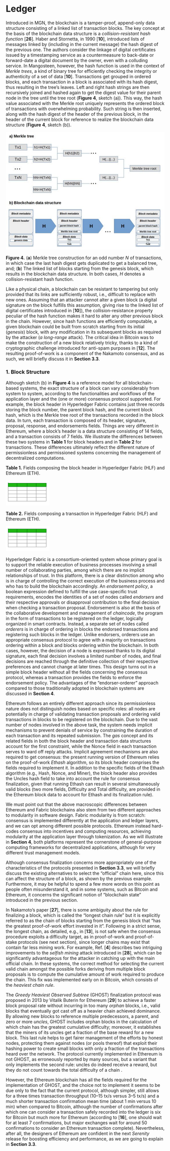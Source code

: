 # Ledger

Introduced in MGN, the blockchain is a tamper-proof, append-only data structure consisting of a linked list of transaction blocks. The key concept at the basis of the blockchain data structure is a _collision-resistant hash function_ \[**26**]. Haber and Stornetta, in 1990 \[**10**], introduced lists of messages linked by (including in the current message) the hash digest of the previous one. The authors consider the linkage of digital certificates issued by a timestamping service as a countermeasure to back-date or forward-date a digital document by the owner, even with a colluding service. In Mangosteen, however, the hash function is used in the context of _Merkle trees_, a kind of binary tree for efficiently checking the integrity or authenticity of a set of data \[**10**]. Transactions get grouped in ordered blocks, and each transaction in a block is associated with its hash digest, thus resulting in the tree’s leaves. Left and right hash strings are then recursively joined and hashed again to get the digest value for their parent node in the tree until the tree root (**Figure 4**, sketch (a)). This way, the hash value associated with the Merkle root uniquely represents the ordered block of transactions with overwhelming probability. Such string is then inserted, along with the hash digest of the header of the previous block, in the header of the current block for reference to realize the blockchain data structure (**Figure 4**, sketch (b)).

![](../../.gitbook/assets/image2-2.png)

**Figure 4.** (**a**) Merkle tree construction for an odd number _N_ of transactions, in which case the last hash digest gets duplicated to get a balanced tree, and; (**b**) The linked list of blocks starting from the genesis block, which results in the blockchain data structure. In both cases, _H_ denotes a collision-resistant hash function.

Like a physical chain, a blockchain can be resistant to tampering but only provided that its links are sufficiently robust, i.e., difficult to replace with new ones. Assuming that an attacker cannot alter a given block (a digital signature on the block fulfills this assumption, giving rise to the linked list of digital certificates introduced in \[**10**]), the collision-resistance property peculiar of the hash function makes it hard to alter any other previous block in the chain. However, since hash functions are efficiently computable, a given blockchain could be built from scratch starting from its initial (_genesis_) block, with any modification in its subsequent blocks as required by the attacker (_a long-range_ attack). The critical idea in Bitcoin was to make the construction of a new block relatively tricky, thanks to a kind of cryptographic challenge introduced for anti-spam purposes in \[**12**]. The resulting proof-of-work is a component of the Nakamoto consensus, and as such, we will briefly discuss it in **Section 3.3**.

### 1. Block Structure

Although sketch (b) in **Figure 4** is a reference model for all blockchain-based systems, the exact structure of a block can vary considerably from system to system, according to the functionalities and workflows of the application layer and the (one or more) consensus protocol supported. For example, the block header in Hyperledger Fabric contains just three records storing the block number, the parent block hash, and the current block hash, which is the Merkle tree root of the transactions recorded in the block data. In turn, each transaction is composed of its header, signature, proposal, response, and endorsements fields. Things are very different in Ethereum, where a block’s header is a data structure consisting of 14 fields, and a transaction consists of 7 fields. We illustrate the differences between these two systems in **Table 1** for block headers and in **Table 2** for transactions. These differences ultimately reflect the different nature of permissionless and permissioned systems concerning the management of decentralized computations.

**Table 1.** Fields composing the block header in Hyperledger Fabric (HLF) and Ethereum (ETH).

![](../../.gitbook/assets/image2-3.png)

**Table 2.** Fields composing a transaction in Hyperledger Fabric (HLF) and Ethereum (ETH).

![](../../.gitbook/assets/image2-3.png)

Hyperledger Fabric is a consortium-oriented system whose primary goal is to support the reliable execution of business processes involving a small number of collaborating parties, among which there are no implicit relationships of trust. In this platform, there is a clear distinction among who is in charge of controlling the correct execution of the business process and who has to build the blockchain accordingly. An _endorsement policy_, a boolean expression defined to fulfill the use case-specific trust requirements, encodes the identities of a set of nodes called _endorsers_ and their respective approvals or disapproval contribution to the final decision when checking a transaction proposal. Endorsement is also at the basis of the collaborative development and management of _chaincode_, the program in the form of transactions to be registered on the ledger, logically organized in smart contracts. Instead, a separate set of nodes called _orderers_ is in charge of ordering in blocks the endorsed transactions and registering such blocks in the ledger. Unlike endorsers, orderers use an appropriate consensus protocol to agree with a majority on transactions ordering within a block and blocks ordering within the blockchain. In both cases, however, the decision of a node is expressed thanks to its digital signature, each final decision involves a limited number of nodes, and final decisions are reached through the definitive collection of their respective preferences and cannot change at later times. This design turns out in a simple block header without all the fields concerning the consensus protocol, whereas a transaction provides the fields to enforce the endorsement policy. The advantages of the “endorser-orderer” approach compared to those traditionally adopted in blockchain systems are discussed in **Section 4**.

Ethereum follows an entirely different approach since its permissionless nature does not distinguish nodes based on specific roles: all nodes are potentially in charge of validating transaction proposals and ordering valid transactions in blocks to be registered on the blockchain. Due to the vast number of nodes involved in the above task, the system needs implicit mechanisms to prevent denials of service by constraining the duration of each transaction and its repeated submission. The _gas_ concept and its related fields in both the block header and transaction data structures account for the first constraint, while the Nonce field in each transaction serves to ward off reply attacks. Implicit agreement mechanisms are also required to get consensus: the present running version of Ethereum relies on the proof-of-work _Ethash_ algorithm, so its block header comprises the fields required to implement it. In addition to the specific fields of the Ethash algorithm (e.g., Hash, Nonce, and Miner), the block header also provides the Uncles hash field to take into account the rule for consensus finalization, given that running Ethash can result in several simultaneously valid blocks (two more fields, Difficulty and Total difficulty, are provided in the Ethereum block data to account for Ethash and its finalization rule).

We must point out that the above macroscopic differences between Ethereum and Fabric blockchains also stem from two different approaches to modularity in software design. Fabric modularity is from scratch: consensus is implemented differently at the application and ledger layers, and we can opt among different possible protocols. Ethereum instead hard-codes consensus into incentives and computing resources, achieving modularity at the application layer through tokenization. As we will illustrate in **Section 4**, both platforms represent the cornerstone of general-purpose computing frameworks for decentralized applications, although for very different trust management models.

Although consensus finalization concerns more appropriately one of the characteristics of the protocols presented in **Section 3.3**, we will briefly discuss the existing alternatives to select the “official” chain here, since this can affect the structure of a block, as shown by the previous example. Furthermore, it may be helpful to spend a few more words on this point as people often misunderstand it, and in some systems, such as Bitcoin and Ethereum, it concerns the significant notion of “blockchain state” introduced in the previous section.

In Nakamoto’s paper \[**27**], there is some ambiguity about the rule for finalizing a block, which is called the “longest chain rule” but it is explicitly referred to as the chain of blocks starting from the genesis block that “has the greatest proof-of-work effort invested in it”. Following in a strict sense, the longest chain, as detailed, e.g., in \[**13**], is not safe when the consensus procedure exploits a difficulty target, as in proof-of-work and proof-of-stake protocols (see next section), since longer chains may exist that contain far less mining work. For example, Ref. \[**4**] describes two intriguing improvements to the _selfish mining_ attack introduced in \[**28**], which can be significantly advantageous for the attacker in catching up with the main official chain. In these systems, the correct method for selecting the current valid chain amongst the possible forks deriving from multiple block proposals is to compute the cumulative amount of work required to produce the chain. This fix was implemented early on in Bitcoin, which consists of the _heaviest chain rule_.

The _Greedy Heaviest Observed Subtree_ (GHOST) finalization protocol was proposed in 2013 by Vitalik Buterin for Ethereum \[**29**] to achieve a faster block proposal rate without incurring in too many _orphan_ blocks, i.e., valid blocks that eventually got cast off as a heavier chain achieved dominance. By allowing new blocks to reference multiple predecessors, a parent, and zero or more _uncles_, GHOST includes orphan blocks in the calculation of which chain has the greatest cumulative difficulty; moreover, it establishes that the miners of its uncles get a fraction of the base reward for a new block. This last rule helps to get fairer management of the efforts by honest nodes, protecting them against nodes (or pools thereof) that exploit their hashing power to create small blocks with only a fraction of the transactions heard over the network. The protocol currently implemented in Ethereum is not GHOST, as erroneously reported by many sources, but a variant that only implements the second rule: uncles do indeed receive a reward, but they do not count towards the total difficulty of a chain .

However, the Ethereum blockchain has all the fields required for the implementation of GHOST, and the choice not to implement it seems to be due only to the fact that the current protocol, although simpler, still allows for a three times transaction throughput (10–15 tx/s versus 3–5 tx/s) and a much shorter transaction confirmation mean time (about 1 min versus 10 min) when compared to Bitcoin, although the number of confirmations after which one can consider a transaction safely recorded into the ledger is six for Bitcoin but much more for Ethereum (according to \[**16**], one should wait for at least 7 confirmations, but major exchanges wait for around 50 confirmations to consider an Ethereum transaction complete). Nevertheless, after all, the designers of Ethereum are confident in the next _Serenity_ release for boosting efficiency and performance, as we are going to explain in **Section 3.3**.
